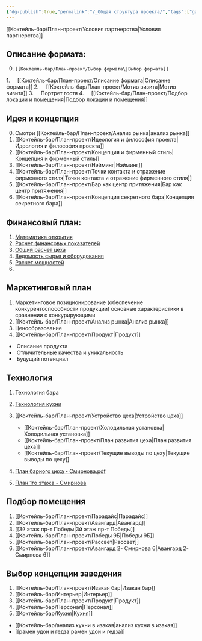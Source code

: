 ```yaml
---
{"dg-publish":true,"permalink":"/_Общая структура проекта/","tags":["gardenEntry"]}
---
```


[[Коктейль-бар/План-проект/Условия партнерства\|Условия партнерства]]

## Описание формата:

0.     [[Коктейль-бар/План-проект/Выбор формата\|Выбор формата]]
1.     [[Коктейль-бар/План-проект/Описание формата\|Описание формата]]
2.     [[Коктейль-бар/План-проект/Мотив визита\|Мотив визита]]
3.     Портрет гостя
4.     [[Коктейль-бар/План-проект/Подбор локации и помещения\|Подбор локации и помещения]]

## Идея и концепция 

0. Смотри [[Коктейль-бар/План-проект/Анализ рынка\|анализ рынка]]
1. [[Коктейль-бар/План-проект/Идеология и философия проекта\|Идеология и философия проекта]]
2. [[Коктейль-бар/План-проект/Концепция и фирменный стиль\|Концепция и фирменный стиль]]
3. [[Коктейль-бар/План-проект/Нэйминг\|Нэйминг]]
4. [[Коктейль-бар/План-проект/Точки контакта и отражение фирменного стиля\|Точки контакта и отражение фирменного стиля]]
5. [[Коктейль-бар/План-проект/Бар как центр притяжения\|Бар как центр притяжения]]
6. [[Коктейль-бар/План-проект/Концепция секретного бара\|Концепция секретного бара]]
## Финансовый план:

1. [Математика открытия](https://docs.google.com/spreadsheets/d/1b-PqiEbgM2LHT7zbSOfJjAK_NVKwltEk/edit?usp=drive_link&ouid=103697684513084613385&rtpof=true&sd=true)
2. [Расчет финансовых показателей](https://docs.google.com/spreadsheets/d/1bIDLVI-u3QF0alYG2VZGFC25aezTvB0_/edit?usp=drive_link&ouid=103697684513084613385&rtpof=true&sd=true)
3. [Общий расчет цеха](https://docs.google.com/spreadsheets/d/1BsyLuml2RTwvKsO3erEfeiiftMl7z208yB8y2uWrHJw/edit?usp=sharing)
4. [Ведомость сырья и оборудования](https://docs.google.com/spreadsheets/d/10EfBGhjFO0EwEH1dVytA99crVmOnaoQ7DzDulCQcpjQ/edit?usp=sharing)
5. [Расчет мощностей](https://docs.google.com/spreadsheets/d/19CwEvqA8kjw82Eh_yuAhK6rjQ3_YnVyM/edit?usp=drive_link&ouid=103697684513084613385&rtpof=true&sd=true)
6. 

## Маркетинговый план

1. Маркетинговое позиционирование (обеспечение конкурентоспособности продукции) основные характеристики в сравнении с конкурирующими
2. [[Коктейль-бар/План-проект/Анализ рынка\|Анализ рынка]]
3. Ценообразование  
4. [[Коктейль-бар/План-проект/Продукт\|Продукт]] 
-  Описание продукта
-  Отличительные качества и уникальность
-  Будущий потенциал

## Технология

1. Технология бара 
2. [Технология кухни](https://docs.google.com/spreadsheets/d/1xQdlrKBx9UhlQTIHLh3zUeRqFLwO8016/edit?usp=drive_link&ouid=103697684513084613385&rtpof=true&sd=true)
3. [[Коктейль-бар/План-проект/Устройство цеха\|Устройство цеха]]
	- [[Коктейль-бар/План-проект/Холодильная установка\|Холодильная установка]]
	- [[Коктейль-бар/План-проект/План развития цеха\|План развития цеха]]
	- [[Коктейль-бар/План-проект/Текущие выводы по цеху\|Текущие выводы по цеху]]

1. [План барного цеха - Смирнова.pdf](https://www.dropbox.com/scl/fi/76bjs4bj1hcycyutby6qi/.pdf?rlkey=8htfxqejyun4u0ovqqaxcjnif&dl=0)
2. [План 1го этажа - Смирнова](https://www.dropbox.com/scl/fi/w4jlp9e7kviavd4543y1m/.pdf?rlkey=6dndqv3wtwnewh01h0nt80t0d&dl=0)

## Подбор помещения

1. [[Коктейль-бар/План-проект/Парадайс\|Парадайс]]
2. [[Коктейль-бар/План-проект/Авангард\|Авангард]]
3. [[3й этаж пр-т Победы\|3й этаж пр-т Победы]]
4. [[Коктейль-бар/План-проект/Победы 9Б\|Победы 9Б]]
5. [[Коктейль-бар/План-проект/Рассвет\|Рассвет]]
6. [[Коктейль-бар/План-проект/Авангард 2- Смирнова 6\|Авангард 2- Смирнова 6]]

## Выбор концепции заведения

1. [[Коктейль-бар/План-проект/Изакая бар\|Изакая бар]]
2. [[Коктейль-бар/Интерьер\|Интерьер]]
3. [[Коктейль-бар/План-проект/Продукт\|Продукт]]
4. [[Коктейль-бар/Персонал\|Персонал]]
5. [[Коктейль-бар/Кухня\|Кухня]] 
  - [[Коктейль-бар/анализ кухни в изакая\|анализ кухни в изакая]] 
  - [[рамен удон и гедза\|рамен удон и гедза]]


